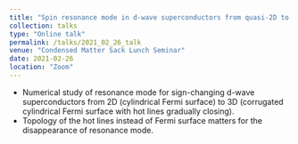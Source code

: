 ```yaml
---
title: "Spin resonance mode in d-wave superconductors from quasi-2D to 3D"
collection: talks
type: "Online talk"
permalink: /talks/2021_02_26_talk
venue: "Condensed Matter Sack Lunch Seminar"
date: 2021-02-26
location: "Zoom"
---
```


- Numerical study of resonance mode for sign-changing d-wave superconductors from 2D (cylindrical Fermi surface) to 3D (corrugated cylindrical Fermi surface with hot lines gradually closing).
- Topology of the hot lines instead of Fermi surface matters for the disappearance of resonance mode.

